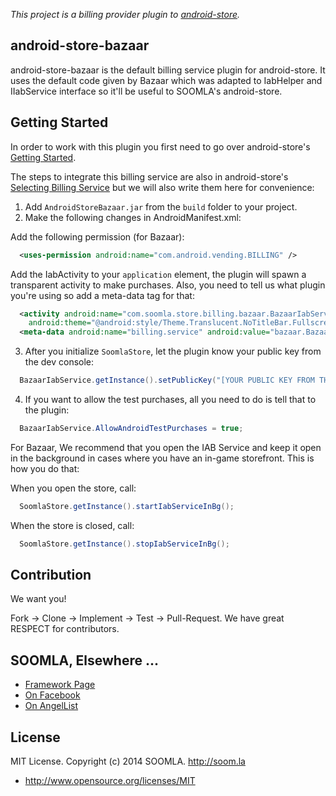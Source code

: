 *This project is a billing provider plugin to [android-store](https://github.com/soomla/android-store).*


## android-store-bazaar

android-store-bazaar is the default billing service plugin for android-store. It uses the default code given by Bazaar which was adapted to IabHelper and IIabService interface so it'll be useful to SOOMLA's android-store.


## Getting Started

In order to work with this plugin you first need to go over android-store's [Getting Started](https://github.com/soomla/android-store#getting-started).

The steps to integrate this billing service are also in android-store's [Selecting Billing Service](https://github.com/soomla/android-store#bazaar) but we will also write them here for convenience:


1. Add `AndroidStoreBazaar.jar` from the `build` folder to your project.
2. Make the following changes in AndroidManifest.xml:

  Add the following permission (for Bazaar):

  ```xml
    <uses-permission android:name="com.android.vending.BILLING" />
  ```

  Add the IabActivity to your `application` element, the plugin will spawn a transparent activity to make purchases. Also, you need to tell us what plugin you're using so add a meta-data tag for that:

  ```xml
    <activity android:name="com.soomla.store.billing.bazaar.BazaarIabService$IabActivity"
      android:theme="@android:style/Theme.Translucent.NoTitleBar.Fullscreen"/>
    <meta-data android:name="billing.service" android:value="bazaar.BazaarIabService" />
  ```

3. After you initialize `SoomlaStore`, let the plugin know your public key from the dev console:

  ```Java
    BazaarIabService.getInstance().setPublicKey("[YOUR PUBLIC KEY FROM THE MARKET]");
  ```


4. If you want to allow the test purchases, all you need to do is tell that to the plugin:

  ```Java
    BazaarIabService.AllowAndroidTestPurchases = true;
  ```

For Bazaar, We recommend that you open the IAB Service and keep it open in the background in cases where you have an in-game storefront. This is how you do that:

  When you open the store, call:  

  ```Java
    SoomlaStore.getInstance().startIabServiceInBg();
  ```

  When the store is closed, call:  

  ```Java
    SoomlaStore.getInstance().stopIabServiceInBg();
  ```


## Contribution


We want you!

Fork -> Clone -> Implement -> Test -> Pull-Request. We have great RESPECT for contributors.

## SOOMLA, Elsewhere ...


+ [Framework Page](http://project.soom.la/)
+ [On Facebook](https://www.facebook.com/pages/The-SOOMLA-Project/389643294427376)
+ [On AngelList](https://angel.co/the-soomla-project)

## License

MIT License. Copyright (c) 2014 SOOMLA. http://soom.la
+ http://www.opensource.org/licenses/MIT

